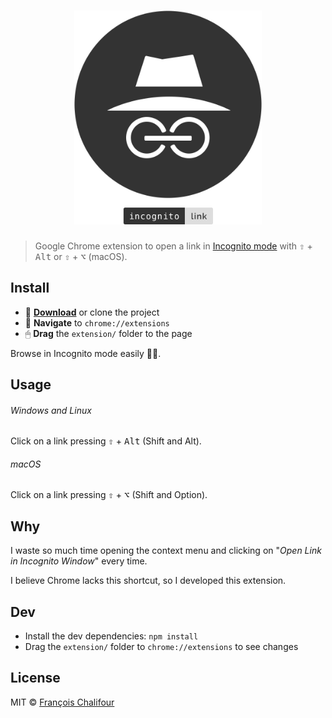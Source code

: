 <h1 align="center">
  <img src="logo.svg" width="300" alt="incognito-link">
</h1>

> Google Chrome extension to open a link in [Incognito mode](https://support.google.com/chromebook/answer/95464) with <kbd>⇧</kbd> + <kbd>Alt</kbd> or <kbd>⇧</kbd> + <kbd>⌥</kbd> (macOS).

## Install

* 💾 **[Download](https://github.com/francoischalifour/incognito-link/archive/master.zip)** or clone the project
* 🔗 **Navigate** to `chrome://extensions`
* 🖱 **Drag** the `extension/` folder to the page

Browse in Incognito mode easily 👻🔗.

## Usage

###### Windows and Linux

Click on a link pressing <kbd>⇧</kbd> + <kbd>Alt</kbd> (Shift and Alt).

###### macOS

Click on a link pressing <kbd>⇧</kbd> + <kbd>⌥</kbd> (Shift and Option).

## Why

I waste so much time opening the context menu and clicking on "*Open Link in Incognito Window*" every time.

I believe Chrome lacks this shortcut, so I developed this extension.

## Dev

* Install the dev dependencies: `npm install`
* Drag the `extension/` folder to `chrome://extensions` to see changes

## License

MIT © [François Chalifour](http://francoischalifour.com)
